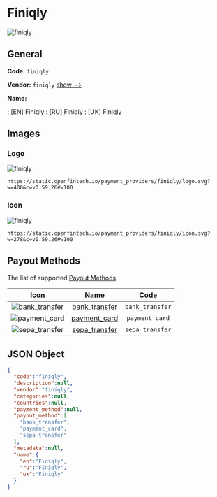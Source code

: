
# Finiqly 
![finiqly](https://static.openfintech.io/payment_providers/finiqly/logo.svg?w=400&c=v0.59.26#w100)  

## General 
 
**Code:** `finiqly` 
 
**Vendor:** `finiqly` [show -->](/vendors/finiqly/) 
 
**Name:** 
 
:	[EN] Finiqly 
:	[RU] Finiqly 
:	[UK] Finiqly 
 

## Images 

### Logo 
 
![finiqly](https://static.openfintech.io/payment_providers/finiqly/logo.svg?w=400&c=v0.59.26#w100)  

```
https://static.openfintech.io/payment_providers/finiqly/logo.svg?w=400&c=v0.59.26#w100
```  

### Icon 
 
![finiqly](https://static.openfintech.io/payment_providers/finiqly/icon.svg?w=278&c=v0.59.26#w100)  

```
https://static.openfintech.io/payment_providers/finiqly/icon.svg?w=278&c=v0.59.26#w100
```  

## Payout Methods 
 
The list of supported [Payout Methods](/payout-methods/) 

|Icon|Name|Code| 
|:---:|:---:|:---:| 
|![bank_transfer](https://static.openfintech.io/payout_methods/bank_transfer/icon.svg?w=278&c=v0.59.26#w40) |[bank_transfer](payout-methodsbank_transfer/)|`bank_transfer`| 
|![payment_card](https://static.openfintech.io/payout_methods/payment_card/icon.svg?w=278&c=v0.59.26#w40) |[payment_card](payout-methodspayment_card/)|`payment_card`| 
|![sepa_transfer](https://static.openfintech.io/payout_methods/sepa_transfer/icon.svg?w=278&c=v0.59.26#w40) |[sepa_transfer](payout-methodssepa_transfer/)|`sepa_transfer`| 
 

## JSON Object 

```json
{
  "code":"finiqly",
  "description":null,
  "vendor":"finiqly",
  "categories":null,
  "countries":null,
  "payment_method":null,
  "payout_method":[
    "bank_transfer",
    "payment_card",
    "sepa_transfer"
  ],
  "metadata":null,
  "name":{
    "en":"Finiqly",
    "ru":"Finiqly",
    "uk":"Finiqly"
  }
}
```  
